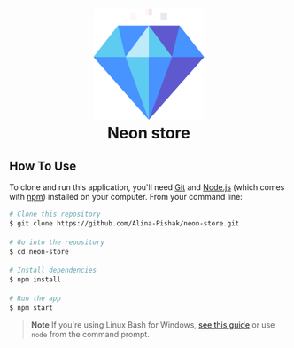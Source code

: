 
<h1 align="center">
  <br>
  <a href="https://neon-store.netlify.app"><img src="./public/neon-store-logo.png" alt="Neon Store" width="200"></a>
  <br>
Neon store
  <br>
</h1>

## How To Use

To clone and run this application, you'll need [Git](https://git-scm.com) and [Node.js](https://nodejs.org/en/download/) (which comes with [npm](http://npmjs.com)) installed on your computer. From your command line:

```bash
# Clone this repository
$ git clone https://github.com/Alina-Pishak/neon-store.git

# Go into the repository
$ cd neon-store

# Install dependencies
$ npm install

# Run the app
$ npm start
```

> **Note**
> If you're using Linux Bash for Windows, [see this guide](https://www.howtogeek.com/261575/how-to-run-graphical-linux-desktop-applications-from-windows-10s-bash-shell/) or use `node` from the command prompt.

